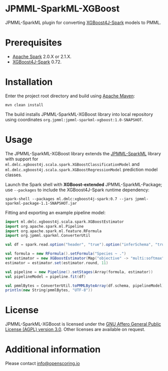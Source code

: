 JPMML-SparkML-XGBoost
=====================

JPMML-SparkML plugin for converting [XGBoost4J-Spark](https://github.com/dmlc/xgboost/tree/master/jvm-packages) models to PMML.

# Prerequisites #

* [Apache Spark](http://spark.apache.org/) 2.0.X or 2.1.X.
* [XGBoost4J-Spark](https://github.com/dmlc/xgboost/tree/master/jvm-packages) 0.72.

# Installation #

Enter the project root directory and build using [Apache Maven](http://maven.apache.org/):
```
mvn clean install
```

The build installs JPMML-SparkML-XGBoost library into local repository using coordinates `org.jpmml:jpmml-sparkml-xgboost:1.0-SNAPSHOT`.

# Usage #

The JPMML-SparkML-XGBoost library extends the [JPMML-SparkML](https://github.com/jpmml/jpmml-sparkml) library with support for `ml.dmlc.xgboost4j.scala.spark.XGBoostClassificationModel` and `ml.dmlc.xgboost4j.scala.spark.XGBoostRegressionModel` prediction model classes.

Launch the Spark shell with **XGBoost-extended** JPMML-SparkML-Package; use `--packages` to include the XGBoost4J-Spark runtime dependency:
```
spark-shell --packages ml.dmlc:xgboost4j-spark:0.7 --jars jpmml-sparkml-package-1.1-SNAPSHOT.jar
```

Fitting and exporting an example pipeline model:
```scala
import ml.dmlc.xgboost4j.scala.spark.XGBoostEstimator
import org.apache.spark.ml.Pipeline
import org.apache.spark.ml.feature.RFormula
import org.jpmml.sparkml.ConverterUtil

val df = spark.read.option("header", "true").option("inferSchema", "true").csv("Iris.csv")

val formula = new RFormula().setFormula("Species ~ .")
var estimator = new XGBoostEstimator(Map("objective" -> "multi:softmax", "num_class" -> 3))
estimator = estimator.set(estimator.round, 11)

val pipeline = new Pipeline().setStages(Array(formula, estimator))
val pipelineModel = pipeline.fit(df)

val pmmlBytes = ConverterUtil.toPMMLByteArray(df.schema, pipelineModel)
println(new String(pmmlBytes, "UTF-8"))
```

# License #

JPMML-SparkML-XGBoost is licensed under the [GNU Affero General Public License (AGPL) version 3.0](http://www.gnu.org/licenses/agpl-3.0.html). Other licenses are available on request.

# Additional information #

Please contact [info@openscoring.io](mailto:info@openscoring.io)
